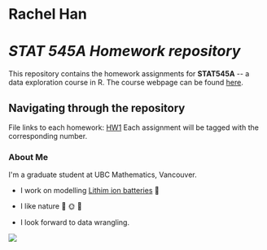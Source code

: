 # Rachel Han 
# *STAT 545A Homework repository*
This repository contains the homework assignments for __STAT545A__ -- a data exploration course in R. The course webpage can be found [here](https://stat545.stat.ubc.ca/).

## Navigating through the repository
File links to each homework:
[HW1](https://github.com/STAT545-UBC-hw-2019-20/stat545-hw-hanrach/tree/master/hw1)
Each assignment will be tagged with the corresponding number. 

### About Me
I'm a graduate student at UBC Mathematics, Vancouver. 

- I work on modelling [Lithim ion batteries](https://en.wikipedia.org/wiki/Lithium-ion_battery) :battery:
- I like nature :evergreen_tree: :sun_with_face: :hibiscus:

- I look forward to data wrangling.


![](https://media.giphy.com/media/lJNoBCvQYp7nq/giphy.gif)

